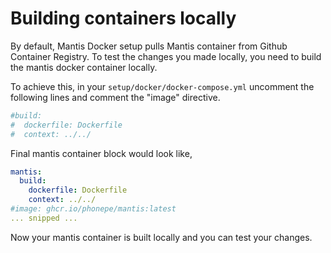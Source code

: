 # Building containers locally

By default, Mantis Docker setup pulls Mantis container from Github Container Registry. To test the changes you made locally, you need to build the mantis docker container locally. 

To achieve this, in your `setup/docker/docker-compose.yml` uncomment the following lines and comment the "image" directive.

```yaml
#build:
#  dockerfile: Dockerfile
#  context: ../../
```

Final mantis container block would look like, 

```yaml
mantis:
  build:
    dockerfile: Dockerfile
    context: ../../
#image: ghcr.io/phonepe/mantis:latest
... snipped ...
```

Now your mantis container is built locally and you can test your changes.